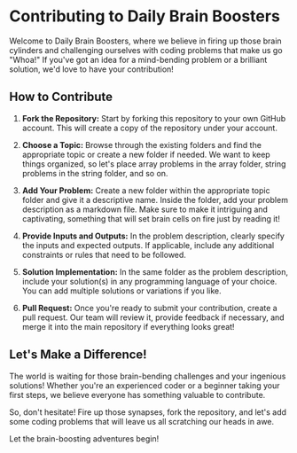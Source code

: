 # Contributing to Daily Brain Boosters

Welcome to Daily Brain Boosters, where we believe in firing up those brain cylinders and challenging ourselves with coding problems that make us go "Whoa!" If you've got an idea for a mind-bending problem or a brilliant solution, we'd love to have your contribution!

## How to Contribute

1. **Fork the Repository:** Start by forking this repository to your own GitHub account. This will create a copy of the repository under your account.

2. **Choose a Topic:** Browse through the existing folders and find the appropriate topic or create a new folder if needed. We want to keep things organized, so let's place array problems in the array folder, string problems in the string folder, and so on.

3. **Add Your Problem:** Create a new folder within the appropriate topic folder and give it a descriptive name. Inside the folder, add your problem description as a markdown file. Make sure to make it intriguing and captivating, something that will set brain cells on fire just by reading it!

4. **Provide Inputs and Outputs:** In the problem description, clearly specify the inputs and expected outputs. If applicable, include any additional constraints or rules that need to be followed.

5. **Solution Implementation:** In the same folder as the problem description, include your solution(s) in any programming language of your choice. You can add multiple solutions or variations if you like.

6. **Pull Request:** Once you're ready to submit your contribution, create a pull request. Our team will review it, provide feedback if necessary, and merge it into the main repository if everything looks great!

## Let's Make a Difference!

The world is waiting for those brain-bending challenges and your ingenious solutions! Whether you're an experienced coder or a beginner taking your first steps, we believe everyone has something valuable to contribute.

So, don't hesitate! Fire up those synapses, fork the repository, and let's add some coding problems that will leave us all scratching our heads in awe.

Let the brain-boosting adventures begin!
